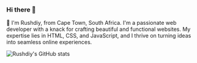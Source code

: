 ### Hi there 👋

👋 I'm Rushdiy, from Cape Town, South Africa. I'm a passionate web developer with a knack for crafting beautiful and functional websites. My expertise lies in HTML, CSS, and JavaScript, and I thrive on turning ideas into seamless online experiences.

![Rushdiy's GitHub stats](https://github-readme-stats.vercel.app/api?username=Rxshdiy&theme=dark&show_icons=true)
